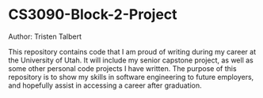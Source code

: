 # CS3090-Block-2-Project

Author: Tristen Talbert

This repository contains code that I am proud of writing during my career at the University of Utah. It will include my senior capstone project, as well as some other personal code projects I have written. The purpose of this repository is to show my skills in software engineering to future employers, and hopefully assist in accessing a career after graduation.
